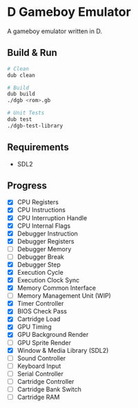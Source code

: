 # D Gameboy Emulator

A gameboy emulator written in D.

## Build & Run

```sh
# Clean
dub clean

# Build
dub build
./dgb <rom>.gb

# Unit Tests
dub test
./dgb-test-library
```

## Requirements

* SDL2

## Progress

- [X] CPU Registers
- [X] CPU Instructions
- [X] CPU Interruption Handle
- [X] CPU Internal Flags
- [X] Debugger Instruction
- [X] Debugger Registers
- [ ] Debugger Memory
- [ ] Debugger Break
- [X] Debugger Step
- [X] Execution Cycle
- [X] Execution Clock Sync
- [X] Memory Common Interface
- [ ] Memory Management Unit (WIP)
- [X] Timer Controller
- [X] BIOS Check Pass
- [X] Cartridge Load
- [X] GPU Timing
- [X] GPU Background Render
- [ ] GPU Sprite Render
- [X] Window & Media Library (SDL2)
- [ ] Sound Controller
- [ ] Keyboard Input
- [ ] Serial Controller
- [ ] Cartridge Controller
- [ ] Cartridge Bank Switch
- [ ] Cartridge RAM
